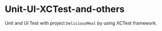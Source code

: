# Unit-UI-XCTest-and-others

Unit and UI Test with project `DeliciousMeal` by using XCTest framework.
